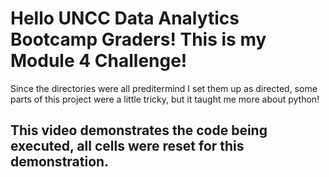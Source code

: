 # Hello UNCC Data Analytics Bootcamp Graders! This is my Module 4 Challenge!
Since the directories were all preditermind I set them up as directed, some parts of this project were a little tricky, but it taught me more about python!

## This video demonstrates the code being executed, all cells were reset for this demonstration.
